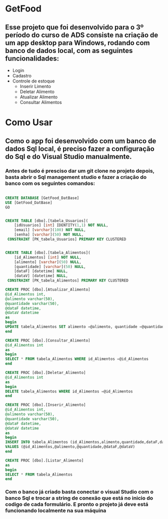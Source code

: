 # GetFood
## Esse projeto que foi desenvolvido para o 3º período do curso de ADS consiste na criação de um app desktop para Windows, rodando com banco de dados local, com as seguintes funcionalidades:
<!--ts-->
  * Login
  * Cadastro
  * Controle de estoque
    * Inserir Limento
    * Deletar Alimento
    * Atualizar Alimento
    * Consultar Alimentos
<!--ts-->
# Como Usar
## Como o app foi desenvolvido com um banco de dados Sql local, é preciso fazer a configuração do Sql e do Visual Studio manualmente.
### Antes de tudo é presciso dar um git clone no projeto depois, basta abrir o Sql management studio e fazer a criação do banco com os seguintes comandos:

```sql

CREATE DATABASE [GetFood_DatBase]
USE [GetFood_DatBase]
GO


CREATE TABLE [dbo].[tabela_Usuarios](
	[idUsuarios] [int] IDENTITY(1,1) NOT NULL,
	[email] [varchar](100) NOT NULL,
	[senha] [varchar](50) NOT NULL,
 CONSTRAINT [PK_tabela_Usuarios] PRIMARY KEY CLUSTERED 


CREATE TABLE [dbo].[tabela_Alimentos](
	[id_Alimentos] [int] NOT NULL,
	[alimento] [varchar](50) NULL,
	[quantidade] [varchar](50) NULL,
	[dataF] [datetime] NULL,
	[dataV] [datetime] NULL,
 CONSTRAINT [PK_tabela_Alimentos] PRIMARY KEY CLUSTERED 

CREATE PROC [dbo].[Atualizar_Alimento]
@id_Alimentos int,
@alimento varchar(50),
@quantidade varchar(50),
@dataF datetime,
@dataV datetime
as
begin
UPDATE tabela_Alimentos SET alimento =@alimento, quantidade =@quantidade, dataF =@dataF, dataV =@dataV WHERE id_Alimentos =@id_Alimentos
end

CREATE PROC [dbo].[Consultar_Alimento]
@id_Alimentos int
as
begin
SELECT * FROM tabela_Alimentos WHERE id_Alimentos =@id_Alimentos
end

CREATE PROC [dbo].[Deletar_Alimento]
@id_Alimentos int
as
begin
DELETE tabela_Alimentos WHERE id_Alimentos =@id_Alimentos
end

CREATE PROC [dbo].[Inserir_Alimento]
@id_Alimentos int,
@alimento varchar(50),
@quantidade varchar(50),
@dataF datetime,
@dataV datetime
as
begin
INSERT INTO tabela_Alimentos (id_Alimentos,alimento,quantidade,dataF,dataV)
VALUES (@id_Alimentos,@alimento,@quantidade,@dataF,@dataV)
end

CREATE PROC [dbo].[Listar_Alimento]
as
begin
SELECT * FROM tabela_Alimentos
end
```
### Com o banco já criado basta conectar o visual Studio com o banco Sql e trocar a string de conexão que está no inicio do codigo de cada formulário. E pronto o projeto já deve está funcionando localmente na sua máquina  
